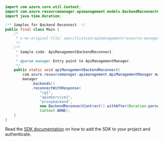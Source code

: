 ```java
import com.azure.core.util.Context;
import com.azure.resourcemanager.apimanagement.models.BackendReconnectContract;
import java.time.Duration;

/** Samples for Backend Reconnect. */
public final class Main {
    /*
     * x-ms-original-file: specification/apimanagement/resource-manager/Microsoft.ApiManagement/stable/2021-08-01/examples/ApiManagementBackendReconnect.json
     */
    /**
     * Sample code: ApiManagementBackendReconnect.
     *
     * @param manager Entry point to ApiManagementManager.
     */
    public static void apiManagementBackendReconnect(
        com.azure.resourcemanager.apimanagement.ApiManagementManager manager) {
        manager
            .backends()
            .reconnectWithResponse(
                "rg1",
                "apimService1",
                "proxybackend",
                new BackendReconnectContract().withAfter(Duration.parse("PT3S")),
                Context.NONE);
    }
}
```

Read the [SDK documentation](https://github.com/Azure/azure-sdk-for-java/blob/azure-resourcemanager-apimanagement_1.0.0-beta.3/sdk/apimanagement/azure-resourcemanager-apimanagement/README.md) on how to add the SDK to your project and authenticate.
